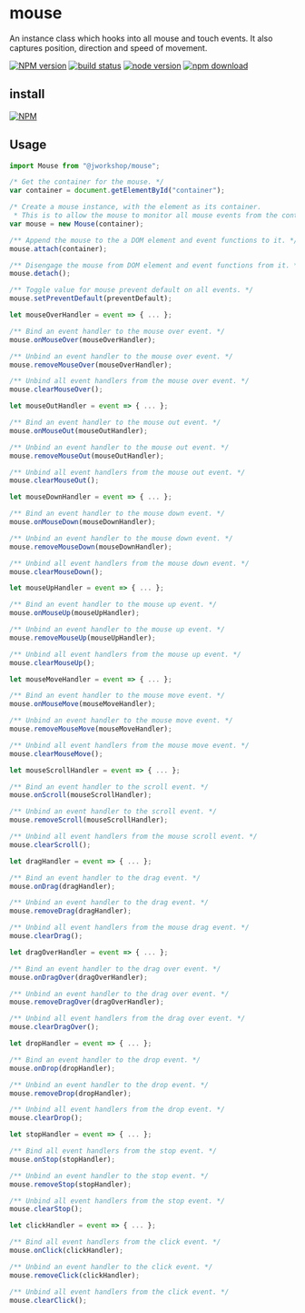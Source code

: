 # mouse

An instance class which hooks into all mouse and touch events.
It also captures position, direction and speed of movement.

[![NPM version][npm-image]][npm-url]
[![build status][travis-image]][travis-url]
[![node version][node-image]][node-url]
[![npm download][download-image]][download-url]

[npm-image]: http://img.shields.io/npm/v/@jworkshop/mouse.svg
[npm-url]: http://npmjs.org/package/@jworkshop/mouse
[travis-image]: https://img.shields.io/travis/JWorkshop/mouse.svg
[travis-url]: https://travis-ci.org/JWorkshop/mouse
[node-image]: https://img.shields.io/badge/node.js-%3E=_0.10-green.svg
[node-url]: http://nodejs.org/download/
[download-image]: https://img.shields.io/npm/dm/@jworkshop/mouse.svg
[download-url]: https://npmjs.org/package/@jworkshop/mouse

## install

[![NPM](https://nodei.co/npm/@jworkshop/mouse.png)](https://nodei.co/npm/@jworkshop/mouse)

## Usage

```javascript
import Mouse from "@jworkshop/mouse";

/* Get the container for the mouse. */
var container = document.getElementById("container");

/* Create a mouse instance, with the element as its container.
 * This is to allow the mouse to monitor all mouse events from the container. */
var mouse = new Mouse(container);

/** Append the mouse to the a DOM element and event functions to it. */
mouse.attach(container);

/** Disengage the mouse from DOM element and event functions from it. */
mouse.detach();

/** Toggle value for mouse prevent default on all events. */
mouse.setPreventDefault(preventDefault);

let mouseOverHandler = event => { ... };

/** Bind an event handler to the mouse over event. */
mouse.onMouseOver(mouseOverHandler);

/** Unbind an event handler to the mouse over event. */
mouse.removeMouseOver(mouseOverHandler);

/** Unbind all event handlers from the mouse over event. */
mouse.clearMouseOver();

let mouseOutHandler = event => { ... };

/** Bind an event handler to the mouse out event. */
mouse.onMouseOut(mouseOutHandler);

/** Unbind an event handler to the mouse out event. */
mouse.removeMouseOut(mouseOutHandler);

/** Unbind all event handlers from the mouse out event. */
mouse.clearMouseOut();

let mouseDownHandler = event => { ... };

/** Bind an event handler to the mouse down event. */
mouse.onMouseDown(mouseDownHandler);

/** Unbind an event handler to the mouse down event. */
mouse.removeMouseDown(mouseDownHandler);

/** Unbind all event handlers from the mouse down event. */
mouse.clearMouseDown();

let mouseUpHandler = event => { ... };

/** Bind an event handler to the mouse up event. */
mouse.onMouseUp(mouseUpHandler);

/** Unbind an event handler to the mouse up event. */
mouse.removeMouseUp(mouseUpHandler);

/** Unbind all event handlers from the mouse up event. */
mouse.clearMouseUp();

let mouseMoveHandler = event => { ... };

/** Bind an event handler to the mouse move event. */
mouse.onMouseMove(mouseMoveHandler);

/** Unbind an event handler to the mouse move event. */
mouse.removeMouseMove(mouseMoveHandler);

/** Unbind all event handlers from the mouse move event. */
mouse.clearMouseMove();

let mouseScrollHandler = event => { ... };

/** Bind an event handler to the scroll event. */
mouse.onScroll(mouseScrollHandler);

/** Unbind an event handler to the scroll event. */
mouse.removeScroll(mouseScrollHandler);

/** Unbind all event handlers from the mouse scroll event. */
mouse.clearScroll();

let dragHandler = event => { ... };

/** Bind an event handler to the drag event. */
mouse.onDrag(dragHandler);

/** Unbind an event handler to the drag event. */
mouse.removeDrag(dragHandler);

/** Unbind all event handlers from the mouse drag event. */
mouse.clearDrag();

let dragOverHandler = event => { ... };

/** Bind an event handler to the drag over event. */
mouse.onDragOver(dragOverHandler);

/** Unbind an event handler to the drag over event. */
mouse.removeDragOver(dragOverHandler);

/** Unbind all event handlers from the drag over event. */
mouse.clearDragOver();

let dropHandler = event => { ... };

/** Bind an event handler to the drop event. */
mouse.onDrop(dropHandler);

/** Unbind an event handler to the drop event. */
mouse.removeDrop(dropHandler);

/** Unbind all event handlers from the drop event. */
mouse.clearDrop();

let stopHandler = event => { ... };

/** Bind all event handlers from the stop event. */
mouse.onStop(stopHandler);

/** Unbind an event handler to the stop event. */
mouse.removeStop(stopHandler);

/** Unbind all event handlers from the stop event. */
mouse.clearStop();

let clickHandler = event => { ... };

/** Bind all event handlers from the click event. */
mouse.onClick(clickHandler);

/** Unbind an event handler to the click event. */
mouse.removeClick(clickHandler);

/** Unbind all event handlers from the click event. */
mouse.clearClick();
```
